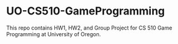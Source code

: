 # UO-CS510-GameProgramming

This repo contains HW1, HW2, and Group Project for CS 510 Game Programming at University of Oregon.
